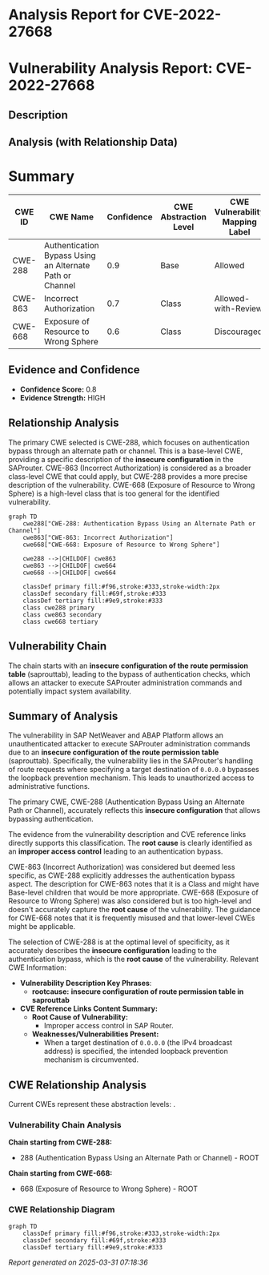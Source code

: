 # Analysis Report for CVE-2022-27668

# Vulnerability Analysis Report: CVE-2022-27668

## Description



## Analysis (with Relationship Data)

# Summary
| CWE ID | CWE Name | Confidence | CWE Abstraction Level | CWE Vulnerability Mapping Label | CWE-Vulnerability Mapping Notes |
|---|---|---|---|---|---|
| CWE-288 | Authentication Bypass Using an Alternate Path or Channel | 0.9 | Base | Allowed | Primary CWE |
| CWE-863 | Incorrect Authorization | 0.7 | Class | Allowed-with-Review | Secondary Candidate |
| CWE-668 | Exposure of Resource to Wrong Sphere | 0.6 | Class | Discouraged | Secondary Candidate |

## Evidence and Confidence

*   **Confidence Score:** 0.8
*   **Evidence Strength:** HIGH

## Relationship Analysis
The primary CWE selected is CWE-288, which focuses on authentication bypass through an alternate path or channel. This is a base-level CWE, providing a specific description of the **insecure configuration** in the SAProuter. CWE-863 (Incorrect Authorization) is considered as a broader class-level CWE that could apply, but CWE-288 provides a more precise description of the vulnerability. CWE-668 (Exposure of Resource to Wrong Sphere) is a high-level class that is too general for the identified vulnerability.

```mermaid
graph TD
    cwe288["CWE-288: Authentication Bypass Using an Alternate Path or Channel"]
    cwe863["CWE-863: Incorrect Authorization"]
    cwe668["CWE-668: Exposure of Resource to Wrong Sphere"]

    cwe288 -->|CHILDOF| cwe863
    cwe863 -->|CHILDOF| cwe664
    cwe668 -->|CHILDOF| cwe664

    classDef primary fill:#f96,stroke:#333,stroke-width:2px
    classDef secondary fill:#69f,stroke:#333
    classDef tertiary fill:#9e9,stroke:#333
    class cwe288 primary
    class cwe863 secondary
    class cwe668 tertiary
```

## Vulnerability Chain
The chain starts with an **insecure configuration of the route permission table** (saprouttab), leading to the bypass of authentication checks, which allows an attacker to execute SAProuter administration commands and potentially impact system availability.

## Summary of Analysis
The vulnerability in SAP NetWeaver and ABAP Platform allows an unauthenticated attacker to execute SAProuter administration commands due to an **insecure configuration of the route permission table** (saprouttab). Specifically, the vulnerability lies in the SAProuter's handling of route requests where specifying a target destination of `0.0.0.0` bypasses the loopback prevention mechanism. This leads to unauthorized access to administrative functions.

The primary CWE, CWE-288 (Authentication Bypass Using an Alternate Path or Channel), accurately reflects this **insecure configuration** that allows bypassing authentication.

The evidence from the vulnerability description and CVE reference links directly supports this classification. The **root cause** is clearly identified as an **improper access control** leading to an authentication bypass.

CWE-863 (Incorrect Authorization) was considered but deemed less specific, as CWE-288 explicitly addresses the authentication bypass aspect. The description for CWE-863 notes that it is a Class and might have Base-level children that would be more appropriate. CWE-668 (Exposure of Resource to Wrong Sphere) was also considered but is too high-level and doesn't accurately capture the **root cause** of the vulnerability. The guidance for CWE-668 notes that it is frequently misused and that lower-level CWEs might be applicable.

The selection of CWE-288 is at the optimal level of specificity, as it accurately describes the **insecure configuration** leading to the authentication bypass, which is the **root cause** of the vulnerability.
Relevant CWE Information:
- **Vulnerability Description Key Phrases**:
  - **rootcause:** **insecure configuration of route permission table in saprouttab**
- **CVE Reference Links Content Summary:**
  - **Root Cause of Vulnerability:**
    - Improper access control in SAP Router.
  - **Weaknesses/Vulnerabilities Present:**
    - When a target destination of `0.0.0.0` (the IPv4 broadcast address) is specified, the intended loopback prevention mechanism is circumvented.


## CWE Relationship Analysis

Current CWEs represent these abstraction levels: .


### Vulnerability Chain Analysis

**Chain starting from CWE-288:**
- 288 (Authentication Bypass Using an Alternate Path or Channel) - ROOT


**Chain starting from CWE-668:**
- 668 (Exposure of Resource to Wrong Sphere) - ROOT



### CWE Relationship Diagram

```mermaid
graph TD
    classDef primary fill:#f96,stroke:#333,stroke-width:2px
    classDef secondary fill:#69f,stroke:#333
    classDef tertiary fill:#9e9,stroke:#333
```



*Report generated on 2025-03-31 07:18:36*
